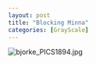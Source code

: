 ```yaml
---
layout: post
title: "Blocking Minna"
categories: [GrayScale]
---
```

<img alt="bjorke_PICS1894.jpg" src="http://www.botzilla.com/blog/archives/pix2014/bjorke_PICS1894.jpg" class="img-responsive" border="0" />


<!--more-->

